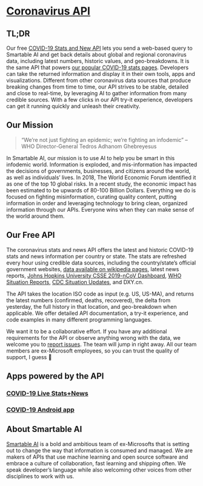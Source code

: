 # [Coronavirus API](https://rapidapi.com/SmartableAI/api/coronavirus-smartable)

## TL;DR

Our free [COVID-19 Stats and New API](https://rapidapi.com/SmartableAI/api/coronavirus-smartable) lets you send a web-based query to Smartable AI and get back details about global and regional coronavirus data, including latest numbers, historic values, and geo-breakdowns. It is the same API that powers [our popular COVID-19 stats pages](https://smartable.ai/apps/coronavirus/). Developers can take the returned information and display it in their own tools, apps and visualizations. Different from other coronavirus data sources that produce breaking changes from time to time, our API strives to be stable, detailed and close to real-time, by leveraging AI to gather information from many credible sources. With a few clicks in our API try-it experience, developers can get it running quickly and unleash their creativity.

## Our Mission

> “We’re not just fighting an epidemic; we’re fighting an infodemic”
>  – WHO Director-General Tedros Adhanom Ghebreyesus

In Smartable AI, our mission is to use AI to help you be smart in this infodemic world. Information is exploded, and mis-information has impacted the decisions of governments, businesses, and citizens around the world, as well as individuals’ lives. In 2018, The World Economic Forum identified it as one of the top 10 global risks. In a recent study, the economic impact has been estimated to be upwards of 80-100 Billion Dollars. Everything we do is focused on fighting misinformation, curating quality content, putting information in order and leveraging technology to bring clean, organized information through our APIs. Everyone wins when they can make sense of the world around them. 

## Our Free API

The coronavirus stats and news API offers the latest and historic COVID-19 stats and news information per country or state. The stats are refreshed every hour using credible data sources, including the country/state’s official government websites, [data available on wikipedia pages](https://en.wikipedia.org/wiki/2019%E2%80%9320_coronavirus_pandemic), latest news reports, [Johns Hopkins University CSSE 2019-nCoV Dashboard](https://systems.jhu.edu/research/public-health/ncov/), [WHO Situation Reports](https://www.who.int/emergencies/diseases/novel-coronavirus-2019/situation-reports), [CDC Situation Updates](https://www.cdc.gov/coronavirus/2019-ncov/index.html), and DXY.cn.

The API takes the location ISO code as input (e.g. US, US-MA), and returns the latest numbers (confirmed, deaths, recovered), the delta from yesterday, the full history in that location, and geo-breakdown when applicable.  We offer detailed API documentation, a try-it experience, and code examples in many different programming languages.

We want it to be a collaborative effort.  If you have any additional requirements for the API or observe anything wrong with the data, we welcome you to [report issues](https://github.com/SmartableAI/developer-program/issues).  The team will jump in right away.  All our team members are ex-Microsoft employees, so you can trust the quality of support, I guess 🙂

## Apps powered by the API

### [COVID-19 Live Stats+News](https://smartable.ai/apps/coronavirus/)
### [COVID-19 Android app](https://smartable.ai/apps/coronavirus/android)

## About Smartable AI

[Smartable AI](https://smartable.ai) is a bold and ambitious team of ex-Microsofts that is setting out to change the way that information is consumed and managed. We are makers of APIs that use machine learning and open source software  and embrace a culture of collaboration, fast learning and shipping often. We speak developer’s language while also welcoming other voices from other disciplines to work with us. 
